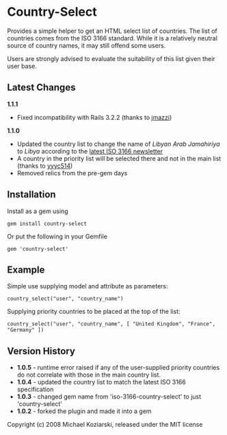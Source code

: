 # Country-Select

Provides a simple helper to get an HTML select list of countries.  The list of countries comes from the ISO 3166 standard.  While it is a relatively neutral source of country names, it may still offend some users.

Users are strongly advised to evaluate the suitability of this list given their user base.

## Latest Changes

**1.1.1**

- Fixed incompatibility with Rails 3.2.2 (thanks to [jmazzi](https://github.com/jamesds/country-select/pull/4))

**1.1.0**

- Updated the country list to change the name of *Libyan Arab Jamahiriya* to *Libya* according to the [latest ISO 3166 newsletter](http://www.iso.org/iso/nl_vi-11_name_change_for_libya.pdf)
- A country in the priority list will be selected there and not in the main list (thanks to [yyyc514](https://github.com/jamesds/country-select/pull/3))
- Removed relics from the pre-gem days

## Installation

Install as a gem using

    gem install country-select

Or put the following in your Gemfile

    gem 'country-select'

## Example

Simple use supplying model and attribute as parameters:

    country_select("user", "country_name")

Supplying priority countries to be placed at the top of the list:

    country_select("user", "country_name", [ "United Kingdom", "France", "Germany" ])

## Version History

 - **1.0.5** - runtime error raised if any of the user-supplied priority countries do not correlate with those in the main country list.
 - **1.0.4** - updated the country list to match the latest ISO 3166 specification
 - **1.0.3** - changed gem name from 'iso-3166-country-select' to just 'country-select'
 - **1.0.2** - forked the plugin and made it into a gem

Copyright (c) 2008 Michael Koziarski, released under the MIT license
